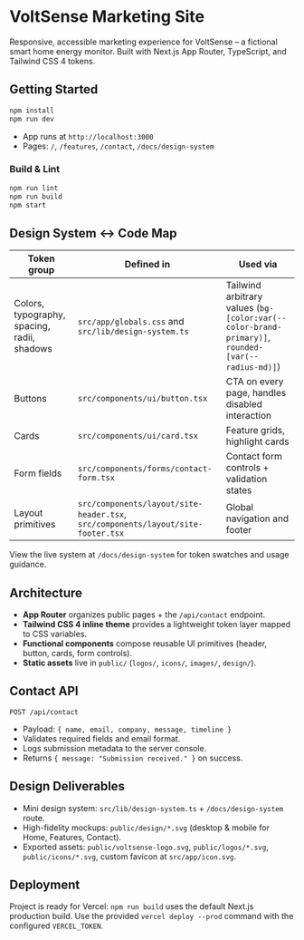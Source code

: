 # VoltSense Marketing Site

Responsive, accessible marketing experience for VoltSense – a fictional smart home energy monitor. Built with Next.js App Router, TypeScript, and Tailwind CSS 4 tokens.

## Getting Started

```bash
npm install
npm run dev
```

- App runs at `http://localhost:3000`
- Pages: `/`, `/features`, `/contact`, `/docs/design-system`

### Build & Lint

```bash
npm run lint
npm run build
npm start
```

## Design System ↔︎ Code Map

| Token group | Defined in | Used via |
|-------------|------------|----------|
| Colors, typography, spacing, radii, shadows | `src/app/globals.css` and `src/lib/design-system.ts` | Tailwind arbitrary values (`bg-[color:var(--color-brand-primary)]`, `rounded-[var(--radius-md)]`) |
| Buttons | `src/components/ui/button.tsx` | CTA on every page, handles disabled interaction |
| Cards | `src/components/ui/card.tsx` | Feature grids, highlight cards |
| Form fields | `src/components/forms/contact-form.tsx` | Contact form controls + validation states |
| Layout primitives | `src/components/layout/site-header.tsx`, `src/components/layout/site-footer.tsx` | Global navigation and footer |

View the live system at `/docs/design-system` for token swatches and usage guidance.

## Architecture

- **App Router** organizes public pages + the `/api/contact` endpoint.
- **Tailwind CSS 4 inline theme** provides a lightweight token layer mapped to CSS variables.
- **Functional components** compose reusable UI primitives (header, button, cards, form controls).
- **Static assets** live in `public/` (`logos/`, `icons/`, `images/`, `design/`).

## Contact API

`POST /api/contact`

- Payload: `{ name, email, company, message, timeline }`
- Validates required fields and email format.
- Logs submission metadata to the server console.
- Returns `{ message: "Submission received." }` on success.

## Design Deliverables

- Mini design system: `src/lib/design-system.ts` + `/docs/design-system` route.
- High-fidelity mockups: `public/design/*.svg` (desktop & mobile for Home, Features, Contact).
- Exported assets: `public/voltsense-logo.svg`, `public/logos/*.svg`, `public/icons/*.svg`, custom favicon at `src/app/icon.svg`.

## Deployment

Project is ready for Vercel: `npm run build` uses the default Next.js production build. Use the provided `vercel deploy --prod` command with the configured `VERCEL_TOKEN`.

